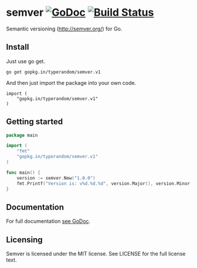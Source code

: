 # semver [![GoDoc](https://godoc.org/github.com/typerandom/semver?status.png)](http://godoc.org/github.com/typerandom/semver) [![Build Status](https://travis-ci.org/typerandom/semver.svg?branch=master)](https://travis-ci.org/typerandom/semver)

Semantic versioning (http://semver.org/) for Go.

## Install

Just use go get.

    go get gopkg.in/typerandom/semver.v1
    
And then just import the package into your own code.

    import (
        "gopkg.in/typerandom/semver.v1"
    )

## Getting started

```go
package main

import (
	"fmt"
	"gopkg.in/typerandom/semver.v1"
)

func main() {
	version := semver.New("1.0.0")
	fmt.Printf("Version is: v%d.%d.%d", version.Major(), version.Minor(), version.Patch())
}
```

## Documentation

For full documentation [see GoDoc](https://godoc.org/github.com/typerandom/semver).

## Licensing

Semver is licensed under the MIT license. See LICENSE for the full license text.
